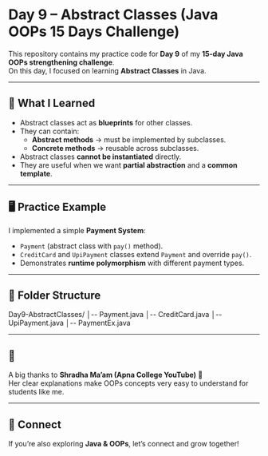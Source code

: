 # Day 9 – Abstract Classes (Java OOPs 15 Days Challenge)

This repository contains my practice code for **Day 9** of my **15-day Java OOPs strengthening challenge**.  
On this day, I focused on learning **Abstract Classes** in Java.

---

## 🚀 What I Learned
- Abstract classes act as **blueprints** for other classes.
- They can contain:
  - **Abstract methods** → must be implemented by subclasses.
  - **Concrete methods** → reusable across subclasses.
- Abstract classes **cannot be instantiated** directly.
- They are useful when we want **partial abstraction** and a **common template**.

---

## 🖥️ Practice Example
I implemented a simple **Payment System**:
- `Payment` (abstract class with `pay()` method).
- `CreditCard` and `UpiPayment` classes extend `Payment` and override `pay()`.
- Demonstrates **runtime polymorphism** with different payment types.

---

## 📂 Folder Structure


Day9-AbstractClasses/
│-- Payment.java
│-- CreditCard.java
│-- UpiPayment.java
│-- PaymentEx.java


---

## 🙏 
A big thanks to **Shradha Ma’am (Apna College YouTube)** 🎉  
Her clear explanations make OOPs concepts very easy to understand for students like me.

---

## 🤝 Connect
If you’re also exploring **Java & OOPs**, let’s connect and grow together!  